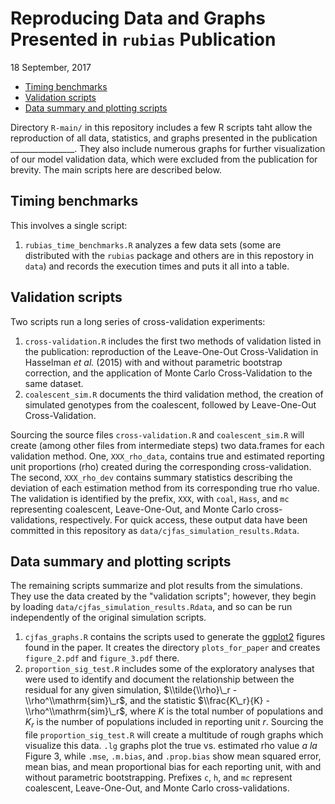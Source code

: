 Reproducing Data and Graphs Presented in `rubias` Publication
================
18 September, 2017

-   [Timing benchmarks](#timing-benchmarks)
-   [Validation scripts](#validation-scripts)
-   [Data summary and plotting scripts](#data-summary-and-plotting-scripts)

<!-- README.md is generated from README.Rmd. Please edit that file -->
Directory `R-main/` in this repository includes a few R scripts taht allow the reproduction of all data, statistics, and graphs presented in the publication \_\_\_\_\_\_\_\_\_\_\_\_\_\_\_\_. They also include numerous graphs for further visualization of our model validation data, which were excluded from the publication for brevity. The main scripts here are described below.

Timing benchmarks
-----------------

This involves a single script:

1.  `rubias_time_benchmarks.R` analyzes a few data sets (some are distributed with the `rubias` package and others are in this repostory in `data`) and records the execution times and puts it all into a table.

Validation scripts
------------------

Two scripts run a long series of cross-validation experiments:

1.  `cross-validation.R` includes the first two methods of validation listed in the publication: reproduction of the Leave-One-Out Cross-Validation in Hasselman *et al.* (2015) with and without parametric bootstrap correction, and the application of Monte Carlo Cross-Validation to the same dataset.
2.  `coalescent_sim.R` documents the third validation method, the creation of simulated genotypes from the coalescent, followed by Leave-One-Out Cross-Validation.

Sourcing the source files `cross-validation.R` and `coalescent_sim.R` will create (among other files from intermediate steps) two data.frames for each validation method. One, `XXX_rho_data`, contains true and estimated reporting unit proportions (rho) created during the corresponding cross-validation. The second, `XXX_rho_dev` contains summary statistics describing the deviation of each estimation method from its corresponding true rho value. The validation is identified by the prefix, `XXX`, with `coal`, `Hass`, and `mc` representing coalescent, Leave-One-Out, and Monte Carlo cross-validations, respectively. For quick access, these output data have been committed in this repository as `data/cjfas_simulation_results.Rdata`.

Data summary and plotting scripts
---------------------------------

The remaining scripts summarize and plot results from the simulations. They use the data created by the "validation scripts"; however, they begin by loading `data/cjfas_simulation_results.Rdata`, and so can be run independently of the original simulation scripts.

1.  `cjfas_graphs.R` contains the scripts used to generate the [ggplot2](http://ggplot2.tidyverse.org/) figures found in the paper. It creates the directory `plots_for_paper` and creates `figure_2.pdf` and `figure_3.pdf` there.
2.  `proportion_sig_test.R` includes some of the exploratory analyses that were used to identify and document the relationship between the residual for any given simulation, $\\tilde{\\rho}\_r - \\rho^\\mathrm{sim}\_r$, and the statistic $\\frac{K\_r}{K} - \\rho^\\mathrm{sim}\_r$, where *K* is the total number of populations and *K*<sub>*r*</sub> is the number of populations included in reporting unit *r*. Sourcing the file `proportion_sig_test.R` will create a multitude of rough graphs which visualize this data. `.lg` graphs plot the true vs. estimated rho value *a la* Figure 3, while `.mse`, `.m.bias`, and `.prop.bias` show mean squared error, mean bias, and mean proportional bias for each reporting unit, with and without parametric bootstrapping. Prefixes `c`, `h`, and `mc` represent coalescent, Leave-One-Out, and Monte Carlo cross-validations.
